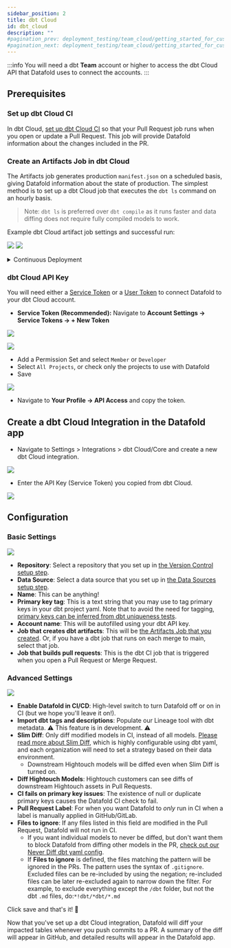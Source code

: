 ```yaml
---
sidebar_position: 2
title: dbt Cloud
id: dbt_cloud
description: ""
#pagination_prev: deployment_testing/team_cloud/getting_started_for_customers/version_control
#pagination_next: deployment_testing/team_cloud/getting_started_for_customers/data_apps
---
```

:::info
You will need a dbt **Team** account or higher to access the dbt Cloud API that Datafold uses to connect the accounts.
:::

## Prerequisites

### Set up dbt Cloud CI
In dbt Cloud, [set up dbt Cloud CI](https://docs.getdbt.com/docs/deploy/cloud-ci-job) so that your Pull Request job runs when you open or update a Pull Request. This job will provide Datafold information about the changes included in the PR.

### Create an Artifacts Job in dbt Cloud
The Artifacts job generates production `manifest.json` on a scheduled basis, giving Datafold information about the state of production. The simplest method is to set up a dbt Cloud job that executes the `dbt ls` command on an hourly basis.

> Note: `dbt ls` is preferred over `dbt compile` as it runs faster and data diffing does not require fully compiled models to work.

Example dbt Cloud artifact job settings and successful run:

![](../../../static/img/dbt_cloud_artifacts_job.png) 
![](../../../static/img/dbt_ls_artifacts_job_example.png) 

<details>
    <summary>Continuous Deployment</summary>
    If you are interested in continuous deployment, you can use a <a href="/cd#merge-trigger-production-job">Merge Trigger Production Job</a> instead of the Artifacts Job listed above.
</details>

### dbt Cloud API Key
You will need either a [Service Token](https://docs.getdbt.com/docs/dbt-cloud-apis/service-tokens) or a [User Token](https://docs.getdbt.com/docs/dbt-cloud-apis/user-tokens) to connect Datafold to your dbt Cloud account.

- **Service Token (Recommended):** Navigate to **Account Settings &rarr; Service Tokens &rarr; + New Token** 
    

![](../../../static/img/dbt_cloud_add_service_token.png) 

![](../../../static/img/dbt_cloud_add_service_token_permission.png)

- Add a Permission Set and select `Member` or `Developer`
- Select `All Projects`, or check only the projects to use with Datafold
- Save 

![](../../../static/img/dbt_cloud_service_token.png)

- Navigate to **Your Profile &rarr; API Access** and copy the token.

## Create a dbt Cloud Integration in the Datafold app

- Navigate to Settings > Integrations > dbt Cloud/Core and create a new dbt Cloud integration.

![](../../../static/img/dbt_cloud_setup.png)

- Enter the API Key (Service Token) you copied from dbt Cloud.

![](../../../static/img/dbt_cloud_api_key.png)

## Configuration

### Basic Settings

![](../../../static/img/dbt_cloud_basic_settings.png)

- **Repository**: Select a repository that you set up in [the Version Control setup step](/integrations/code_repositories).
- **Data Source**: Select a data source that you set up in [the Data Sources setup step](/integrations/databases).
- **Name**: This can be anything!
- **Primary key tag**: This is a text string that you may use to tag primary keys in your dbt project yaml. Note that to avoid the need for tagging, [primary keys can be inferred from dbt uniqueness tests](/deployment_testing/best_practices#primary-key-inference).
- **Account name**: This will be autofilled using your dbt API key.
- **Job that creates dbt artifacts**: This will be [the Artifacts Job that you created](#create-an-artifacts-job-in-dbt-cloud). Or, if you have a dbt job that runs on each merge to main, select that job.
- **Job that builds pull requests**: This is the dbt CI job that is triggered when you open a Pull Request or Merge Request.

### Advanced Settings

![](../../../static/img/dbt_cloud_advanced_settings.png)

- **Enable Datafold in CI/CD**: High-level switch to turn Datafold off or on in CI (but we hope you'll leave it on!).
- **Import dbt tags and descriptions**: Populate our Lineage tool with dbt metadata. ⚠️ This feature is in development. ⚠️
- **Slim Diff**: Only diff modified models in CI, instead of all models. [Please read more about Slim Diff](/deployment_testing/performance_optimization/#slim-diff), which is highly configurable using dbt yaml, and each organization will need to set a strategy based on their data environment.
    - Downstream Hightouch models will be diffed even when Slim Diff is turned on.
- **Diff Hightouch Models**: Hightouch customers can see diffs of downstream Hightouch assets in Pull Requests.
- **CI fails on primary key issues**: The existence of null or duplicate primary keys causes the Datafold CI check to fail.
- **Pull Request Label**: For when you want Datafold to *only* run in CI when a label is manually applied in GitHub/GitLab.
- **Files to ignore**: If any files listed in this field are modified in the Pull Request, Datafold will not run in CI. 
    - If you want individual models to never be diffed, but don't want them to block Datafold from diffing other models in the PR, [check out our Never Diff dbt yaml config](/deployment_testing/configuration/model-specific_ci_configuration/#excluding-models).
    - If **Files to ignore** is defined, the files matching the pattern will be ignored in the PRs. The pattern uses the syntax of `.gitignore`. Excluded files can be re-included by using the negation; re-included files can be later re-excluded again to narrow down the filter. For example, to exclude everything except the `/dbt` folder, but not the dbt `.md` files, do:`*!dbt/*dbt/*.md`

Click save and that's it! 🎉 

Now that you've set up a dbt Cloud integration, Datafold will diff your impacted tables whenever you push commits to a PR. A summary of the diff will appear in GitHub, and detailed results will appear in the Datafold app.